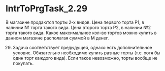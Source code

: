 # IntrToPrgTask_2.29 

В магазине продаются торты 2-х видов. Цена первого торта Р1, в наличии N1 торта такого вида. Цена второго торта Р2,
в наличии №2 торта такого вида.
Какое максимальное кол-во тортов можно купить в данном магазине располагая суммой в М денег.

29. Задача соответствует предыдущей, однако есть дополнительное условие.
    Обязательно необходимо купить разные торты (т.е. хотя бы один торт каждого вида).
   Если такое невозможно, торты вообще не покупать.